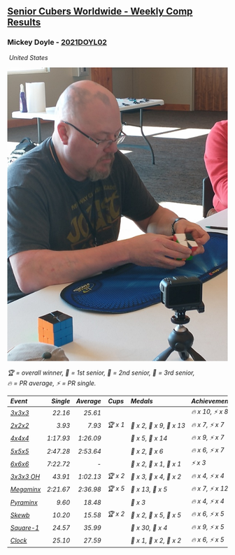 <style>table {white-space: nowrap;}</style>
<link rel="stylesheet" type="text/css" href="/scw-comp/css/flags.css" />

## [Senior Cubers Worldwide - Weekly Comp Results](/scw-comp/results/)
### Mickey Doyle - [2021DOYL02](https://www.worldcubeassociation.org/persons/2021DOYL02)

<i class="flag flag-US" />&nbsp;United States

![Mickey Doyle](1644595509.jpg)

<span style="white-space: nowrap;">🏆 = overall winner</span>, <span style="white-space: nowrap;">🥇 = 1st senior</span>, <span style="white-space: nowrap;">🥈 = 2nd senior</span>, <span style="white-space: nowrap;">🥉 = 3rd senior</span>, <span style="white-space: nowrap;">🔥 = PR average</span>, <span style="white-space: nowrap;">⚡ = PR single</span>.

| Event | Single | Average | Cups | Medals | Achievements|
| :-- | --: | --: | :--: | :-- | :-- |
| [3x3x3](333.md) | 22.16 | 25.61 |  |  | 🔥 x 10, ⚡ x 8 |
| [2x2x2](222.md) | 3.93 | 7.93 | 🏆 x 1 | 🥇 x 2, 🥈 x 9, 🥉 x 13 | 🔥 x 7, ⚡ x 7 |
| [4x4x4](444.md) | 1:17.93 | 1:26.09 |  | 🥈 x 5, 🥉 x 14 | 🔥 x 9, ⚡ x 7 |
| [5x5x5](555.md) | 2:47.28 | 2:53.64 |  | 🥈 x 2, 🥉 x 6 | 🔥 x 6, ⚡ x 7 |
| [6x6x6](666.md) | 7:22.72 | - |  | 🥇 x 2, 🥈 x 1, 🥉 x 1 | ⚡ x 3 |
| [3x3x3 OH](333oh.md) | 43.91 | 1:02.13 | 🏆 x 2 | 🥇 x 3, 🥈 x 4, 🥉 x 2 | 🔥 x 4, ⚡ x 4 |
| [Megaminx](minx.md) | 2:21.67 | 2:36.98 | 🏆 x 5 | 🥇 x 13, 🥈 x 5 | 🔥 x 7, ⚡ x 12 |
| [Pyraminx](pyram.md) | 9.60 | 18.48 |  | 🥉 x 3 | 🔥 x 4, ⚡ x 4 |
| [Skewb](skewb.md) | 10.20 | 15.58 | 🏆 x 2 | 🥇 x 2, 🥈 x 5, 🥉 x 5 | 🔥 x 6, ⚡ x 5 |
| [Square-1](sq1.md) | 24.57 | 35.99 |  | 🥈 x 30, 🥉 x 4 | 🔥 x 9, ⚡ x 5 |
| [Clock](clock.md) | 25.10 | 27.59 |  | 🥇 x 1, 🥈 x 2, 🥉 x 2 | 🔥 x 6, ⚡ x 5 |

<!-- Global site tag (gtag.js) - Google Analytics -->
<script async src="https://www.googletagmanager.com/gtag/js?id=UA-86348435-3"></script>
<script>window.dataLayer = window.dataLayer || []; function gtag() {dataLayer.push(arguments);} gtag('js', new Date()); gtag('config', 'UA-86348435-3');</script>
